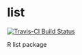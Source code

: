 # list
[![Travis-CI Build Status](https://travis-ci.org/SensitiveQuestions/list.png?branch=master)](https://travis-ci.org/SensitiveQuestions/list)

R list package
